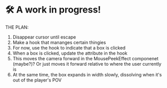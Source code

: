 # 🛠️ A work in progress!


THE PLAN:
1. Disappear cursor until escape
1. Make a hook that mananges certain thingies
2. For now, use the hook to indicate that a box is clicked
3. When a box is clicked, update the attribute in the hook
4. This moves the camera forward in the MousePeekEffect componenet (maybe?)? Or just moves it forward relative to where the user currently is
5. At the same time, the box expands in width slowly, dissolving when it's out of the player's POV
